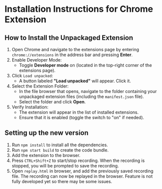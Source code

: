 # Installation Instructions for Chrome Extension

## How to Install the Unpackaged Extension

1. Open Chrome and navigate to the extensions page by entering `chrome://extensions` in the address bar and pressing **Enter**.
2. Enable Developer Mode:
   - Toggle **Developer mode** on (located in the top-right corner of the extensions page).
3. Click `Load unpacked`:
   - A button labeled **"Load unpacked"** will appear. Click it.
4. Select the Extension Folder:
   - In the file browser that opens, navigate to the folder containing your unpackaged extension files (including the `manifest.json` file).
   - Select the folder and click **Open**.
5. Verify Installation:
   - The extension will appear in the list of installed extensions.
   - Ensure that it is enabled (toggle the switch to "on" if needed).


## Setting up the new version

1. Run `npm install` to install all the dependencies.
2. Run `npm start build` to create the code bundle.
3. Add the extension to the browser.
4. Press `CTRL+Shift+Z` to start/stop recording. When the recording is stopped, you will be prompted to save the recording.
5. Open `replay.html` in browser, and add the previously saved recording file. The recording can now be replayed in the browser. Feature is not fully developed yet so there may be some issues. 